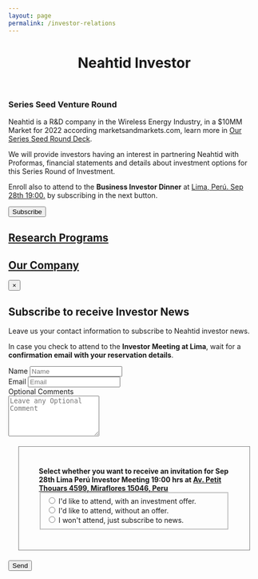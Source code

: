 ```yaml
---
layout: page
permalink: /investor-relations
---
```

<!-- first section -->
<header class="headblock relations-1">
	<h1>Neahtid Investor</h1>
</header>
<section class="contact-2">
	<div class="container">
		<div class="row">
			<div class="col-12 col-md-8">
				<div class="white-island">
					<h3>Series Seed Venture Round</h3>
					<p>Neahtid is a R&D company in the Wireless Energy Industry, in a $10MM Market for 2022 according marketsandmarkets.com, learn more in <a href="http://bit.ly/2NHXgcx?utm_source=organic&utm_medium=web&utm_campaign=Series%20Seed%20Peru&utm_term=Series%20Seed%20Deck" target="_blank"> Our Series Seed Round Deck</a>.</p>
					<p>We will provide investors having an interest in partnering Neahtid with Proformas, financial statements and details about investment options for this Series Round of Investment.</p>
					<p>Enroll also to attend to the <strong>Business Investor Dinner</strong> at <a href="https://calendar.google.com/event?action=TEMPLATE&tmeid=MnZhZWJubzQzamd0NDlubWpjcmlhYW9haGwgY290b0BuZWFodGlkLmNvbQ&tmsrc=coto%40neahtid.com" target="_blank">Lima, Perú. Sep 28th 19:00.</a> by subscribing in the next button.
					</p>
					<button href="javascript:void(0);"  data-toggle="modal" data-target="#modal">Subscribe</button>
				</div>
			</div>
			<div class="col-12 col-md-4">
				<a href="./research-program.html" class="contact-badge relations-research">
					<h2>Research Programs</h2>
				</a>
				<a href="./our-company.html" class="contact-badge relations-company">
					<h2>Our Company</h2>
				</a>
			</div>
		</div>
	</div>
</section>


<!-- modal -->
<div class="modal fade bd-example-modal-lg" id="modal" tabindex="-1" role="dialog" aria-labelledby="exampleModalLabel" aria-hidden="true">
<div class="modal-dialog modal-lg" role="document">
	<div class="modal-content">
		<div class="modal-header">
			<button type="button" class="close" data-dismiss="modal" aria-label="Close">
				<span aria-hidden="true">&times;</span>
			</button>
		</div>
		<div class="modal-body">
			<div class="relations-modal">
				<h2>Subscribe to receive Investor News</h2>
				<p style="text-align: left;">Leave us your contact information to subscribe to Neahtid investor news.</p>
				<p style="text-align: left;">In case you check to attend to the <b>Investor Meeting at Lima</b>, wait for a <b>confirmation email with your reservation details</b>.</p>
				<div class="left-aligned">
					<form class="nea-investor nea-form">
						<div class="contact-input">
							<label for="form-field-nea_name">Name</label>
							<input placeholder="Name" type="text" id="form-field-nea_name" required>
						</div>
						<div class="contact-input">
							<label for="form-field-nea_email">Email</label>
							<input placeholder="Email" type="text" id="form-field-nea_email" required>
						</div>
						<div class="contact-input">
							<label for="form-field-nea_message">Optional Comments</label>
							<div><textarea placeholder="Leave any Optional Comment" id="form-field-nea_message" rows="5"></textarea></div>
						</div>
						<div class="contact-input" style="padding: 40px; margin: 20px; border: 1px solid gray;">
							<div style="font-weight: bold;"> Select whether you want to receive an invitation for  Sep 28th Lima Perú Investor Meeting 19:00 hrs at <a href="https://goo.gl/maps/VmP9LQhPuAK2" target="_blank">Av. Petit Thouars 4599, Miraflores 15046, Peru</a>
							</div>
							<fieldset class="attend">
							<label>
								<input type="radio" name="investor-sub" value="offer"> I'd like to attend, with an investment offer.
							</label><br>
							<label>
								<input type="radio" name="investor-sub" value="no-offer"> I'd like to attend, without an offer.
							</label><br>
							<label>
								<input type="radio" name="investor-sub" value="no-attend"> I won't attend, just subscribe to news.
							</label>
							</fieldset>
						</div>
						<div><button type="submit"><i class="fa fa-circle-notch fa-spin fa-inactive"></i> <i class="fas fa-paper-plane"></i> Send</button></div>
					</form>
				</div>
			</div>
		</div>
	</div>
</div>
</div>

